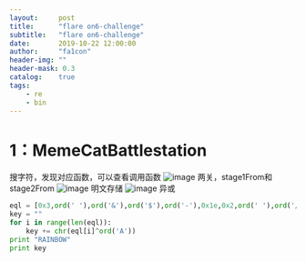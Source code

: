 ```yaml
---
layout:     post
title:      "flare on6-challenge"
subtitle:   "flare on6-challenge"
date:       2019-10-22 12:00:00
author:     "fa1con"
header-img: ""
header-mask: 0.3
catalog:    true
tags:
    - re
    - bin
---
```

# 1：MemeCatBattlestation
搜字符，发现对应函数，可以查看调用函数
![image](https://github.com/fa1conn/fa1conn.github.io/tree/master/_posts/picture/1.png)
两关，stage1From和stage2From
![image](https://github.com/fa1conn/fa1conn.github.io/tree/master/_posts/picture/3.png)
明文存储
![image](https://github.com/fa1conn/fa1conn.github.io/tree/master/_posts/picture/2.png)
异或
```python
eql = [0x3,ord(' '),ord('&'),ord('$'),ord('-'),0x1e,0x2,ord(' '),ord('/'),ord('/'),ord('.'),ord('/')]
key = ""
for i in range(len(eql)):
    key += chr(eql[i]^ord('A'))
print "RAINBOW"
print key
```